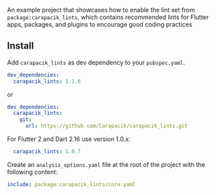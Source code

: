 An example project that showcases how to enable the lint set from `package:carapacik_lints`, which contains recommended lints for Flutter apps, packages, and plugins to encourage good coding practices

## Install

Add `carapacik_lints` as dev dependency to your `pubspec.yaml`.
```yaml
dev_dependencies:
  carapacik_lints: 1.1.6
```
or
```yaml
dev_dependencies:
  carapacik_lints:
    git:
      url: https://github.com/Carapacik/carapacik_lints.git
```

For Flutter 2 and Dart 2.16 use version 1.0.x:
```yaml
  carapacik_lints: 1.0.7
```

Create an `analysis_options.yaml` file at the root of the project with the following content:

```yaml
include: package:carapacik_lints/core.yaml
```